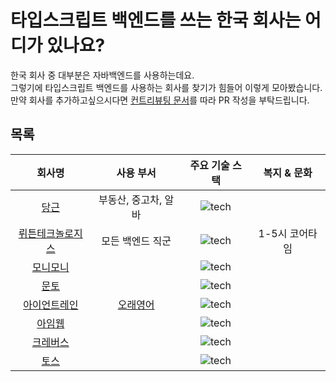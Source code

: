 # 타입스크립트 백엔드를 쓰는 한국 회사는 어디가 있나요?

한국 회사 중 대부분은 자바백엔드를 사용하는데요.  
그렇기에 타입스크립트 백엔드를 사용하는 회사를 찾기가 힘들어 이렇게 모아봤습니다.  
만약 회사를 추가하고싶으시다면 [컨트리뷰팅 문서](./CONTRIBUTING.md)를 따라 PR 작성을 부탁드립니다.

## 목록

|                                  회사명                                  |                   사용 부서                    |                               주요 기술 스택                                |  복지 & 문화   |
| :----------------------------------------------------------------------: | :--------------------------------------------: | :-------------------------------------------------------------------------: | :------------: |
|                  [당근](https://about.daangn.com/jobs/)                  |              부동산, 중고차, 알바              |    ![tech](https://skillicons.dev/icons?i=ts,nodejs,express&theme=light)    |                |
|     [뤼튼테크놀로지스](https://wrtn.career.greetinghr.com/en/career)     |                모든 백엔드 직군                | ![tech](https://skillicons.dev/icons?i=ts,express,nestjs,mongo&theme=light) | 1-5시 코어타임 |
| [모니모니](https://www.monymony.co/d88775ef-388d-417c-9cd4-3510bd2e8133) |                                                |    ![tech](https://skillicons.dev/icons?i=ts,nodejs,graphql&theme=light)    |                |
|             [문토](https://people.munto.kr/nodejs-developer)             |                                                | ![tech](https://skillicons.dev/icons?i=ts,nodejs,nestjs,prisma&theme=light) |                |
|              [아이언트레인](https://blog.irontrain.co.kr/)               | [오래영어](https://www.longedu.co.kr/default/) |       ![tech](https://skillicons.dev/icons?i=ts,express&theme=light)        |                |
|                    [아임웹](https://recruit.imweb.me)                    |                                                |     ![tech](https://skillicons.dev/icons?i=ts,nodejs,nest&theme=light)      |                |
|    [크레버스](https://www.jobkorea.co.kr/Recruit/Co_Read/C/38612178)     |                                                |    ![tech](https://skillicons.dev/icons?i=ts,nodejs,nestjs&theme=light)     |                |
|                   [토스](https://toss.im/career/jobs)                    |                                                |        ![tech](https://skillicons.dev/icons?i=ts,nodejs&theme=light)        |                |
